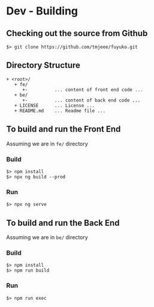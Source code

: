 # Dev - Building

## Checking out the source from Github

```text
$> git clone https://github.com/tmjeee/fuyuko.git
```

## Directory Structure

```text
+ <root>/
   + fe/
      +-          ... content of front end code ...
   + be/
      +-          ... content of back end code ...
   + LICENSE      ... License ...
   + README.md    ... Readme file ...
```

## To build and run the Front End

Assuming we are in `fe/` directory

### Build 

```text
$> npm install   
$> npx ng build --prod
```

### Run

```text
$> npx ng serve  
```

## To build and run the Back End

Assuming we are in `be/` directory

### Build

```text
$> npm install
$> npm run build
```

### Run

```text
$> npm run exec
```



